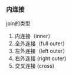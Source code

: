 ### 内连接
join的类型
1. 内连接（inner）
2. 全外连接（full outer）
3. 左外连接（left outer）
4. 右外连接 (right outer)
5. 交叉连接 (cross)





